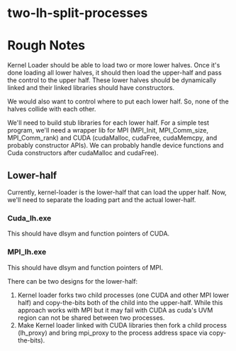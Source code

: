 # two-lh-split-processes

# Rough Notes
Kernel Loader should be able to load two or more lower halves. Once it's done loading all lower halves, it should then load the upper-half and pass the control to the upper half.
These lower halves should be dynamically linked and their linked libraries should have constructors.

We would also want to control where to put each lower half. So, none of the halves collide with each other.

We'll need to build stub libraries for each lower half.
For a simple test program, we'll need a wrapper lib for MPI (MPI_Init, MPI_Comm_size, MPI_Comm_rank) and CUDA (cudaMalloc, cudaFree, cudaMemcpy, and probably constructor APIs). We can probably handle device functions and Cuda constructors after cudaMalloc and cudaFree).

## Lower-half
Currently, kernel-loader is the lower-half that can load the upper half. Now, we'll need to separate the loading part and the actual lower-half.

### Cuda_lh.exe
This should have dlsym and function pointers of CUDA.

### MPI_lh.exe
This should have dlsym and function pointers of MPI.

There can be two designs for the lower-half:
1. Kernel loader forks two child processes (one CUDA and other MPI lower half) and copy-the-bits both of the child into the upper-half. While this approach works with MPI but it may fail with CUDA as cuda's UVM region can not be shared between two processes.
2. Make Kernel loader linked with CUDA libraries then fork a child process (lh_proxy) and bring mpi_proxy to the process address space via copy-the-bits).
